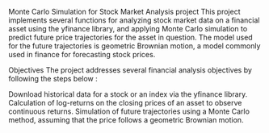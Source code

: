 Monte Carlo Simulation for Stock Market Analysis project
This project implements several functions for analyzing stock market data on a financial asset using the yfinance library, and applying Monte Carlo simulation to predict future price trajectories for the asset in question. The model used for the future trajectories is geometric Brownian motion, a model commonly used in finance for forecasting stock prices.

Objectives 
The project addresses several financial analysis objectives by following the steps below :

Download historical data for a stock or an index via the yfinance library.
Calculation of log-returns on the closing prices of an asset to observe continuous returns.
Simulation of future trajectories using a Monte Carlo method, assuming that the price follows a geometric Brownian motion.



 
 
